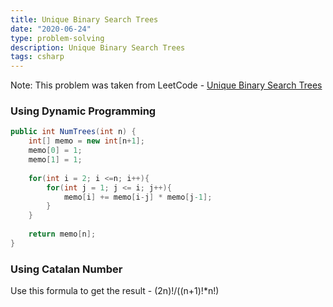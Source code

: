 ```yaml
---
title: Unique Binary Search Trees
date: "2020-06-24"
type: problem-solving
description: Unique Binary Search Trees
tags: csharp
---
```


Note: This problem was taken from LeetCode - [Unique Binary Search Trees](https://leetcode.com/problems/unique-binary-search-trees/)

### Using Dynamic Programming

```csharp
public int NumTrees(int n) {
	int[] memo = new int[n+1];
	memo[0] = 1;
	memo[1] = 1;
	
	for(int i = 2; i <=n; i++){
		for(int j = 1; j <= i; j++){
			memo[i] += memo[i-j] * memo[j-1];
		}
	}
	
	return memo[n];
}
```

### Using Catalan Number

Use this formula to get the result - (2n)!/((n+1)!*n!) 
